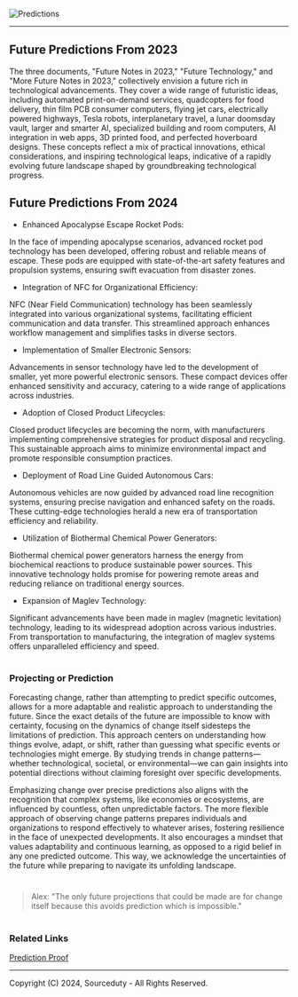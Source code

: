 ![Predictions](https://github.com/sourceduty/Predictions/assets/123030236/7b192116-ff84-4ca1-829c-147634023cd2)

***

## Future Predictions From 2023

The three documents, "Future Notes in 2023," "Future Technology," and "More Future Notes in 2023," collectively envision a future rich in technological advancements. They cover a wide range of futuristic ideas, including automated print-on-demand services, quadcopters for food delivery, thin film PCB consumer computers, flying jet cars, electrically powered highways, Tesla robots, interplanetary travel, a lunar doomsday vault, larger and smarter AI, specialized building and room computers, AI integration in web apps, 3D printed food, and perfected hoverboard designs. These concepts reflect a mix of practical innovations, ethical considerations, and inspiring technological leaps, indicative of a rapidly evolving future landscape shaped by groundbreaking technological progress.

## Future Predictions From 2024

- Enhanced Apocalypse Escape Rocket Pods:

In the face of impending apocalypse scenarios, advanced rocket pod technology has been developed, offering robust and reliable means of escape. These pods are equipped with state-of-the-art safety features and propulsion systems, ensuring swift evacuation from disaster zones.

- Integration of NFC for Organizational Efficiency:

NFC (Near Field Communication) technology has been seamlessly integrated into various organizational systems, facilitating efficient communication and data transfer. This streamlined approach enhances workflow management and simplifies tasks in diverse sectors.

- Implementation of Smaller Electronic Sensors:

Advancements in sensor technology have led to the development of smaller, yet more powerful electronic sensors. These compact devices offer enhanced sensitivity and accuracy, catering to a wide range of applications across industries.

- Adoption of Closed Product Lifecycles:

Closed product lifecycles are becoming the norm, with manufacturers implementing comprehensive strategies for product disposal and recycling. This sustainable approach aims to minimize environmental impact and promote responsible consumption practices.

- Deployment of Road Line Guided Autonomous Cars:

Autonomous vehicles are now guided by advanced road line recognition systems, ensuring precise navigation and enhanced safety on the roads. These cutting-edge technologies herald a new era of transportation efficiency and reliability.

- Utilization of Biothermal Chemical Power Generators:

Biothermal chemical power generators harness the energy from biochemical reactions to produce sustainable power sources. This innovative technology holds promise for powering remote areas and reducing reliance on traditional energy sources.

- Expansion of Maglev Technology:

Significant advancements have been made in maglev (magnetic levitation) technology, leading to its widespread adoption across various industries. From transportation to manufacturing, the integration of maglev systems offers unparalleled efficiency and speed.

#
### Projecting or Prediction

Forecasting change, rather than attempting to predict specific outcomes, allows for a more adaptable and realistic approach to understanding the future. Since the exact details of the future are impossible to know with certainty, focusing on the dynamics of change itself sidesteps the limitations of prediction. This approach centers on understanding how things evolve, adapt, or shift, rather than guessing what specific events or technologies might emerge. By studying trends in change patterns—whether technological, societal, or environmental—we can gain insights into potential directions without claiming foresight over specific developments.

Emphasizing change over precise predictions also aligns with the recognition that complex systems, like economies or ecosystems, are influenced by countless, often unpredictable factors. The more flexible approach of observing change patterns prepares individuals and organizations to respond effectively to whatever arises, fostering resilience in the face of unexpected developments. It also encourages a mindset that values adaptability and continuous learning, as opposed to a rigid belief in any one predicted outcome. This way, we acknowledge the uncertainties of the future while preparing to navigate its unfolding landscape.

#

> Alex: "The only future projections that could be made are for change itself because this avoids prediction which is impossible."

#
### Related Links

[Prediction Proof](https://github.com/sourceduty/Prediction_Proof)

***
Copyright (C) 2024, Sourceduty - All Rights Reserved.
